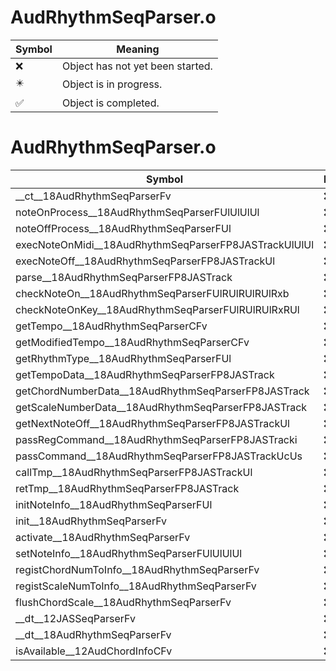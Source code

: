 # AudRhythmSeqParser.o
| Symbol | Meaning 
| ------------- | ------------- 
| :x: | Object has not yet been started. 
| :eight_pointed_black_star: | Object is in progress. 
| :white_check_mark: | Object is completed. 


# AudRhythmSeqParser.o
| Symbol | Decompiled? |
| ------------- | ------------- |
| __ct__18AudRhythmSeqParserFv | :x: |
| noteOnProcess__18AudRhythmSeqParserFUlUlUlUl | :x: |
| noteOffProcess__18AudRhythmSeqParserFUl | :x: |
| execNoteOnMidi__18AudRhythmSeqParserFP8JASTrackUlUlUl | :x: |
| execNoteOff__18AudRhythmSeqParserFP8JASTrackUl | :x: |
| parse__18AudRhythmSeqParserFP8JASTrack | :x: |
| checkNoteOn__18AudRhythmSeqParserFUlRUlRUlRUlRxb | :x: |
| checkNoteOnKey__18AudRhythmSeqParserFUlRUlRUlRxRUl | :x: |
| getTempo__18AudRhythmSeqParserCFv | :x: |
| getModifiedTempo__18AudRhythmSeqParserCFv | :x: |
| getRhythmType__18AudRhythmSeqParserFUl | :x: |
| getTempoData__18AudRhythmSeqParserFP8JASTrack | :x: |
| getChordNumberData__18AudRhythmSeqParserFP8JASTrack | :x: |
| getScaleNumberData__18AudRhythmSeqParserFP8JASTrack | :x: |
| getNextNoteOff__18AudRhythmSeqParserFP8JASTrackUl | :x: |
| passRegCommand__18AudRhythmSeqParserFP8JASTracki | :x: |
| passCommand__18AudRhythmSeqParserFP8JASTrackUcUs | :x: |
| callTmp__18AudRhythmSeqParserFP8JASTrackUl | :x: |
| retTmp__18AudRhythmSeqParserFP8JASTrack | :x: |
| initNoteInfo__18AudRhythmSeqParserFUl | :x: |
| init__18AudRhythmSeqParserFv | :x: |
| activate__18AudRhythmSeqParserFv | :x: |
| setNoteInfo__18AudRhythmSeqParserFUlUlUlUl | :x: |
| registChordNumToInfo__18AudRhythmSeqParserFv | :x: |
| registScaleNumToInfo__18AudRhythmSeqParserFv | :x: |
| flushChordScale__18AudRhythmSeqParserFv | :x: |
| __dt__12JASSeqParserFv | :x: |
| __dt__18AudRhythmSeqParserFv | :x: |
| isAvailable__12AudChordInfoCFv | :x: |
